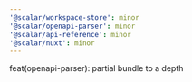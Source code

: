 ```yaml
---
'@scalar/workspace-store': minor
'@scalar/openapi-parser': minor
'@scalar/api-reference': minor
'@scalar/nuxt': minor
---
```


feat(openapi-parser): partial bundle to a depth
